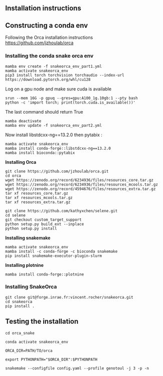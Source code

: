 ## Installation instructions

## Constructing a conda env

Following the Orca installation instructions  
https://github.com/jzhoulab/orca

### Installing the conda snake orca env

```
mamba env create -f snakeorca_env_part1.yml
mamba activate snakeorca_env
pip3 install torch torchvision torchaudio --index-url https://download.pytorch.org/whl/cu128
```

Log on a gpu node and make sure cuda is available
```
srun --mem 16G -p gpuq --gres=gpu:A100_1g.10gb:1 --pty bash
python -c 'import torch; print(torch.cuda.is_available())'
```
The last command should return True

```
mamba deactivate
mamba env update -f snakeorca_env_part2.yml
```

Now install libstdcxx-ng==13.2.0 then pytabix :

```
mamba activate snakeorca_env
mamba install conda-forge::libstdcxx-ng==13.2.0
mamba install bioconda::pytabix
```

**Installing Orca**

```
git clone https://github.com/jzhoulab/orca.git
cd orca
wget https://zenodo.org/record/6234936/files/resources_core.tar.gz
wget https://zenodo.org/record/6234936/files/resources_mcools.tar.gz
wget https://zenodo.org/record/4594676/files/resources_extra.tar.gz
tar xf resources_core.tar.gz
tar xf resources_mcools.tar.gz
tar xf resources_extra.tar.gz

git clone https://github.com/kathyxchen/selene.git
cd selene
git checkout custom_target_support
python setup.py build_ext --inplace
python setup.py install
```

**Installing snakemake**

```
mamba activate snakeorca_env
mamba install -c conda-forge -c bioconda snakemake
pip install snakemake-executor-plugin-slurm

```
**Installing plotnine**

```
mamba install conda-forge::plotnine
```

### Installing SnakeOrca

```
git clone git@forge.inrae.fr:vincent.rocher/snakeorca.git
cd snakeorca
pip install .
```



## Testing the installation

```
cd orca_snake

conda activate snakeorca_env

ORCA_DIR=PATH/TO/orca

export PYTHONPATH="$ORCA_DIR":$PYTHONPATH

snakemake --configfile config.yaml --profile genotoul -j 3 -p -n

```
